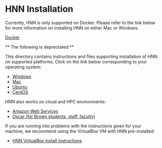 # HNN Installation

Currently, HNN is only supported on Docker. Please refer to the link below for more information on installing HNN on either Mac or Windows. 

[Docker](docker)


** The following is deprectated ** 

This directory contains instructions and files supporting installation of HNN on supported platforms. Click on the link below corresponding to your operating system:

* [Windows](windows)
* [Mac](mac)
* [Ubuntu](ubuntu)
* [CentOS](centos)

HNN also works on cloud and HPC environments:

* [Amazon Web Services](aws)
* [Oscar (for Brown students, staff, faculty)](brown_ccv)

If you are running into problems with the instructions given for your machine, we recommend using the VirtualBox VM with HNN pre-installed:

* [HNN VirtualBox install instructions](virtualbox)
